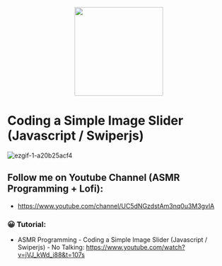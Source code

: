 <p align="center">
  <img width="200" height="200" src="https://user-images.githubusercontent.com/11997757/189731295-31ec08bf-7129-4c59-b9b4-6c267a0a746b.png">
</p>

# Coding a Simple Image Slider (Javascript / Swiperjs)
![ezgif-1-a20b25acf4](https://user-images.githubusercontent.com/11997757/189733310-fa8eb7c2-d34d-49d1-8003-17e201fea018.gif)


## Follow me on Youtube Channel (ASMR Programming + Lofi):
* https://www.youtube.com/channel/UC5dNGzdstAm3nq0u3M3gvlA

### 😀 Tutorial:
* ASMR Programming - Coding a Simple Image Slider (Javascript / Swiperjs) - No Talking: https://www.youtube.com/watch?v=jVJ_kWd_i88&t=107s
